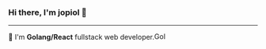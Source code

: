 ### Hi there, I'm jopiol 👋
-------------------
📏 I'm <strong>Golang/React</strong> fullstack web developer.<img src="https://upload.wikimedia.org/wikipedia/commons/thumb/0/05/Go_Logo_Blue.svg/2560px-Go_Logo_Blue.svg.png" alt="Golang Logo" width="30" height="15">
